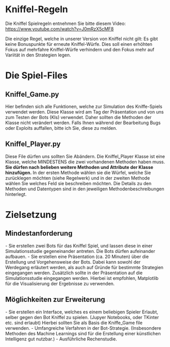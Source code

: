 <h1>Kniffel-Regeln</h1>

Die Kniffel Spielregeln entnehmen Sie bitte diesem Video: https://www.youtube.com/watch?v=J0mRzX5cMF8

Die einzige Regel, welche in unserer Version von Kniffel nicht gilt:
Es gibt keine Bonuspunkte für erneute Kniffel-Würfe.
Dies soll einen erhöhten Fokus auf mehrfahre Kniffel-Würfe verhindern und den Fokus mehr auf Variität in den Strategien legen.

<h1>Die Spiel-Files</h1>

<h2>Kniffel_Game.py</h2>
Hier befinden sich alle Funktionen, welche zur Simulation des Kniffe-Spiels verwendet werden.
Diese Klasse wird am Tag der Präsentation und von uns zum Testen der Bots (KIs) verwendet.
Daher sollten die Methoden der Klasse nicht verändert werden.
Falls Ihnen während der Bearbeitung Bugs oder Exploits auffallen, bitte ich Sie, diese zu melden.

<h2>Kniffel_Player.py</h2>
Diese File dürfen uns sollten Sie Abändern.
Die Kniffel_Player Klasse ist eine Klasse, welche MINDESTENS die zwei vorhandenen Methoden haben muss. <b>Sie dürfen nach belieben weitere Methoden und Attribute der Klasse hinzufügen.</b>
In der ersten Methode wählen sie die Würfel, welche Sie zurücklegen möchten (siehe Regelwerk) und in der zweiten Methode wählen Sie welches Feld sie beschreiben möchten. 
Die Details zu den Methoden und Datentypen sind in den jeweiligen Methodenbeschreibungen hinterlegt.

<h1>Zielsetzung</h1>
<h2>Mindestanforderung</h2>
- Sie erstellen zwei Bots für das Kniffel Spiel, und lassen diese in einer Simulationsstudie gegeneinander antreten. Die Bots dürfen aufeinander aufbauen.
- Sie erstellen eine Präsentation (ca. 20 Minuten) über die Erstellung und Vorgehensweise der Bots. Dabei kann sowohl der Werdegang erläutert werden, als auch auf Gründe für bestimmte Strategien eingegangen werden. Zusätzlich sollte in der Präsentation auf die Simulationsstudie eingegangen werden. Hierbei ist empfohlen, Matplotlib für die Visualisierung der Ergebnisse zu verwenden.

<h2>Möglichkeiten zur Erweiterung</h2>
- Sie erstellen ein Interface, welches es einem beliebigen Spieler Erlaubt, selber gegen den Bot Kniffel zu spielen. (Jupyer Notebooks, oder TKinter etc. sind erlaubt) Hierbei sollten Sie als Basis die Kniffe_Game file verwenden.
- Umfangreiche Verfahren in der Bot-Strategie. (Insbesondere Methoden des Machine Learnings sind für die Erstellung einer künstlichen Intelligenz gut nutzbar.)
- Ausführliche Rechenstudie.
